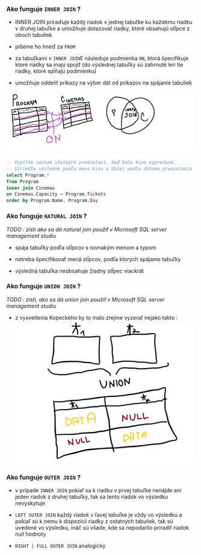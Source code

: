 ### Ako funguje ```INNER JOIN``` ?
- INNER JOIN priraďuje každý riadok v jednej tabuľke ku každému
riadku v druhej tabuľke a umožňuje dotazovať riadky, ktoré obsahujú 
stĺpce z oboch tabuliek

- píšeme ho hneď za ```FROM``` 

- za tabuľkami v ```INNER JOIN```E následuje podmienka ```ON```, ktorá 
špecifikuje ktoré riadky sa majú spojiť (do výslednej tabuľky sú zahrnuté len tie
riadky, ktoré spĺňajú podmienku)

- umožňuje oddeliť príkazy na výber dát od príkazov na spájanie tabuliek

![inner_join](data_poznamky/inner_join_1.png)

```sql
-- Vypíšte zoznam všetkých premietaní, keď bolo kino vypredané.
-- Strieďte výsledok podľa mena kina a ďalej podľa dátumu premietania
select Program.*
from Program
inner join Cinemas
on Cinemas.Capacity = Program.Tickets
order by Program.Name, Program.Day
```

### Ako funguje ```NATURAL JOIN``` ?

_TODO : zisti ako sa dá natural join použiť v Microsoft SQL server management studiu_
- spája tabuľky podľa stĺpcov s rovnakým menom a typom

- netreba špecifikovať mená stĺpcov, podľa ktorých spájame tabuľky

- výsledná tabuľka neobsahuje žiadny stĺpec viackrát

### Ako funguje ```UNION JOIN``` ?

_TODO : zisti, ako sa dá union join použiť v Microsoft SQL server management studiu_

- z vysvetlenia Kopeckého by to malo zrejme vyzerať nejako takto :
![union_join](data_poznamky/union_join_1.png)

### Ako funguje ```OUTER JOIN``` ?

- v prípade ```INNER JOIN``` pokiaľ sa k riadku v prvej tabuľke nenájde ani jeden 
riadok z druhej tabuľky, tak sa tento riadok vo výsledku nevyskytuje

- ```LEFT OUTER JOIN``` každý riadok v ľavej tabuľke je vždy vo výsledku a pokiaľ sú k nemu k dispozícii riadky z ostatných tabuliek, tak sú uvedené vo výsledku, ináč sú
všade, kde sa nepodarilo priradiť riadok null hodnoty

- ```RIGHT | FULL OUTER JOIN``` analogicky